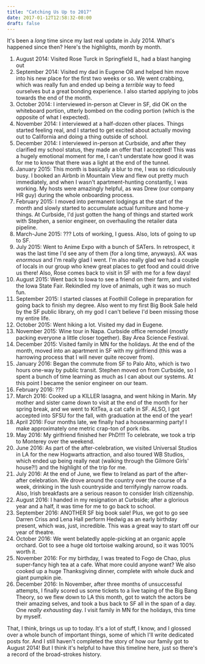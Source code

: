 ```yaml
---
title: "Catching Us Up to 2017"
date: 2017-01-12T12:58:32-08:00
draft: false
---
```


It's been a *long* time since my last real update in July 2014. What's happened since then? Here's the highlights, month by month.

1. August 2014: Visited Rose Turck in Springfield IL, had a blast hanging out
2. September 2014: Visited my dad in Eugene OR and helped him move into his new place for the first two weeks or so. We went crabbing, which was really fun and ended up being a *terrible* way to feed ourselves but a great bonding experience. I also started applying to jobs towards the end of the month.
3. October 2014: I interviewed in-person at Clever in SF, did OK on the whiteboard portion, utterly bombed on the coding portion (which is the opposite of what I expected).
4. November 2014: I interviewed at a half-dozen other places. Things started feeling real, and I started to get excited about actually moving out to California and doing a thing outside of school.
5. December 2014: I interviewed in-person at Curbside, and after they clarified my school status, they made an offer that I accepted! This was a hugely emotional moment for me, I can't understate how good it was for me to know that there was a light at the end of the tunnel.
6. January 2015: This month is basically a blur to me, I was so ridiculously busy. I booked an Airbnb in Mountain View and flew out pretty much immediately, and when I wasn't apartment-hunting constantly, I was working. My hosts were amazingly helpful, as was Drew (our company HR guy) during the whole onboarding process.
7. February 2015: I moved into permanent lodgings at the start of the month and slowly started to accumulate actual furniture and home-y things. At Curbside, I'd just gotten the hang of things and started work with Stephen, a senior engineer, on overhauling the retailer data pipeline.
8. March-June 2015: ??? Lots of working, I guess. Also, lots of going to up to SF.
9. July 2015: Went to Anime Expo with a bunch of SATers. In retrospect, it was the last time I'd see any of them (for a long time, anyways). AX was *enormous* and I'm really glad I went. I'm also really glad we had a couple of locals in our group who knew great places to get food and could drive us there! Also, Rose comes back to visit in SF with me for a few days!
10. August 2015: Went back to Iowa to see a friend on their farm, and visited the Iowa State Fair. Rekindled my love of animals, ugh it was so much fun.
11. September 2015: I started classes at Foothill College in preparation for going back to finish my degree. Also went to my first Big Book Sale held by the SF public library, oh my god I can't believe I'd been missing those my entire life.
12. October 2015: Went hiking a lot. Visited my dad in Eugene.
13. November 2015: Wine tour in Napa. Curbside office remodel (mostly packing everyone a little closer together). Bay Area Science Festival.
14. December 2015: Visited family in MN for the holidays. At the end of the month, moved into an apartment in SF with my girlfriend (this was a harrowing process that I will never quite recover from).
15. January 2016: Began the commute from SF to Palo Alto, which is two hours one-way by public transit. Stephen moved on from Curbside, so I spent a bunch of time learning as much as I can about our systems. At this point I became the senior engineer on our team.
16. February 2016: ???
17. March 2016: Cooked up a KILLER lasagna, and went hiking in Marin. My mother and sister came down to visit at the end of the month for her spring break, and we went to KitTea, a cat cafe in SF. ALSO, I got accepted into SFSU for the fall, with graduation at the end of the year!
18. April 2016: Four months late, we finally had a housewarming party! I make approximately one metric crap-ton of pork ribs.
19. May 2016: My girlfriend finished her PhD!!!! To celebrate, we took a trip to Monterey over the weekend.
20. June 2016: As part of the after-celebration, we visited Universal Studios in LA for the new Hogwarts attraction, and also toured WB Studios, which ended up being really neat (walking through the Gilmore Girls' house?!) and the highlight of the trip for me.
21. July 2016: At the end of June, we flew to Ireland as part of the after-after celebration. We drove around the country over the course of a week, drinking in the lush countryside and terrifyingly narrow roads. Also, Irish breakfasts are a serious reason to consider Irish citizenship.
22. August 2016: I handed in my resignation at Curbside; after a glorious year and a half, it was time for me to go back to school.
23. September 2016: ANOTHER SF big book sale! Plus, we got to go see Darren Criss and Lena Hall perform Hedwig as an early birthday present, which was, just, incredible. This was a great way to start off our year of theatre.
24. October 2016: We went belatedly apple-picking at an organic apple orchard. Got to see a huge old tortoise walking around, so it was 100% worth it.
25. November 2016: For my birthday, I was treated to Fogo de Chao, plus super-fancy high tea at a cafe. What more could anyone want? We also cooked up a huge Thanksgiving dinner, complete with whole duck and giant pumpkin pie.
26. December 2016: In November, after three months of unsuccessful attempts, I finally scored us some tickets to a live taping of the Big Bang Theory, so we flew down to LA this month, got to watch the actors be their amazing selves, and took a bus back to SF all in the span of a day. One *really exhausting* day. I visit family in MN for the holidays, this time by myself.

That, I think, brings us up to today. It's a lot of stuff, I know, and I glossed over a whole bunch of important things, some of which I'll write dedicated posts for. And I still haven't completed the story of how our family got to August 2014! But I think it's helpful to have this timeline here, just so there's a record of the broad-strokes history.
